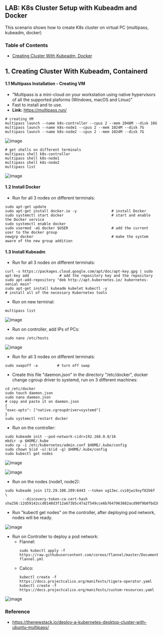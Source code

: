 ## LAB: K8s Cluster Setup with Kubeadm and Docker

This scenario shows how to create K8s cluster on virtual PC (multipass, kubeadm, docker) 


### Table of Contents
- [Creating Cluster With Kubeadm, Docker](#creating)


## 1. Creating Cluster With Kubeadm, Containerd <a name="creating"></a>

#### 1.1 Multipass Installation - Creating VM

- "Multipass is a mini-cloud on your workstation using native hypervisors of all the supported plaforms (Windows, macOS and Linux)"
- Fast to install and to use.
- **Link:** https://multipass.run/

``` 
# creating VM
multipass launch --name k8s-controller --cpus 2 --mem 2048M --disk 10G 
multipass launch --name k8s-node1 --cpus 2 --mem 1024M --disk 7G
multipass launch --name k8s-node2 --cpus 2 --mem 1024M --disk 7G
``` 

![image](https://user-images.githubusercontent.com/10358317/157879969-a049706d-e8b8-4096-97bb-dca4e9a9b87e.png)

``` 
# get shells on different terminals
multipass shell k8s-controller
multipass shell k8s-node1
multipass shell k8s-node2
multipass list
``` 

![image](https://user-images.githubusercontent.com/10358317/157880347-dead1390-692c-4725-8e37-89121a346d7e.png)

#### 1.2 Install Docker

- Run for all 3 nodes on different terminals:

``` 
sudo apt-get update
sudo apt-get install docker.io -y                # install Docker
sudo systemctl start docker                      # start and enable the Docker service
sudo systemctl enable docker
sudo usermod -aG docker $USER                    # add the current user to the docker group
newgrp docker                                    # make the system aware of the new group addition
```

#### 1.3 Install Kubeadm

- Run for all 3 nodes on different terminals:

```
curl -s https://packages.cloud.google.com/apt/doc/apt-key.gpg | sudo apt-key add              # add the repository key and the repository
sudo apt-add-repository "deb http://apt.kubernetes.io/ kubernetes-xenial main"
sudo apt-get install kubeadm kubelet kubectl -y                                               # install all of the necessary Kubernetes tools
```

- Run on new terminal:

```
multipass list
```

![image](https://user-images.githubusercontent.com/10358317/157883859-55497a48-3774-4f6c-bf8c-29cc8d591a82.png)

- Run on controller, add IPs of PCs:

```
sudo nano /etc/hosts
```

![image](https://user-images.githubusercontent.com/10358317/157883663-af21c3fb-bc19-4b37-9da1-112b1c974c84.png)

- Run for all 3 nodes on different terminals:

```
sudo swapoff -a         # turn off swap
```

- Create this file "daemon.json" in the directory "/etc/docker", docker change cgroup driver to systemd, run on 3 different machines:

```
cd /etc/docker
sudo touch daemon.json
sudo nano daemon.json
# copy and paste it on daemon.json
{
"exec-opts": ["native.cgroupdriver=systemd"]
}
sudo systemctl restart docker
```

- Run on the controller:

```
sudo kubeadm init --pod-network-cidr=192.168.0.0/16
mkdir -p $HOME/.kube
sudo cp -i /etc/kubernetes/admin.conf $HOME/.kube/config
sudo chown $(id -u):$(id -g) $HOME/.kube/config
sudo kubectl get nodes
```

![image](https://user-images.githubusercontent.com/10358317/157886788-4a136836-924b-4938-bfdc-0a07e9c16163.png)

![image](https://user-images.githubusercontent.com/10358317/157887715-27661178-2a0b-4314-ae84-30598cfd5e68.png)

- Run on the nodes (node1, node2):

```
sudo kubeadm join 172.29.108.209:6443 --token ug13ec.cvi0jwi9xyf82b6f \
        --discovery-token-ca-cert-hash sha256:12d59142ccd0148d3f12a673b5c47a2f549cce6b7647963882acd90f9b0fbd28
```      

- Run "kubectl get nodes" on the controller, after deploying pod network, nodes will be ready.

![image](https://user-images.githubusercontent.com/10358317/157888135-5ad0e931-8a2d-4389-83c2-ec1d8d909c25.png)

- Run on Controller to deploy a pod network:
  - Flannel:
    ```
    sudo kubectl apply -f https://raw.githubusercontent.com/coreos/flannel/master/Documentation/kube-flannel.yml
    ```
  - Calico:
    ```
    kubectl create -f https://docs.projectcalico.org/manifests/tigera-operator.yaml
    kubectl create -f https://docs.projectcalico.org/manifests/custom-resources.yaml
    ```   
    
![image](https://user-images.githubusercontent.com/10358317/157889081-d9ee73ed-ebb3-4386-bbef-03113b199ef3.png)
    

### Reference
- https://thenewstack.io/deploy-a-kubernetes-desktop-cluster-with-ubuntu-multipass/
